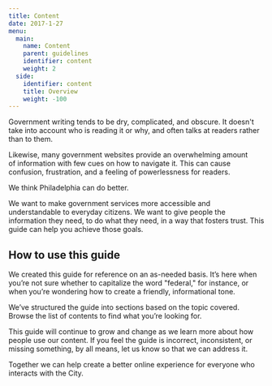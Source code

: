 ```yaml
---
title: Content
date: 2017-1-27
menu:
  main:
    name: Content
    parent: guidelines
    identifier: content
    weight: 2
  side:
    identifier: content
    title: Overview
    weight: -100
---
```


Government writing tends to be dry, complicated, and obscure. It doesn't take into account who is reading it or why, and often talks at readers rather than to them.

Likewise, many government websites provide an overwhelming amount of information with few cues on how to navigate it. This can cause confusion, frustration, and a feeling of powerlessness for readers.

We think Philadelphia can do better.

We want to make government services more accessible and understandable to everyday citizens. We want to give people the information they need, to do what they need, in a way that fosters trust. This guide can help you achieve those goals.

## How to use this guide
We created this guide for reference on an as-needed basis. It’s here when you’re not sure whether to capitalize the word "federal," for instance, or when you’re wondering how to create a friendly, informational tone.

We’ve structured the guide into sections based on the topic covered. Browse the list of contents to find what you’re looking for.

This guide will continue to grow and change as we learn more about how people use our content. If you feel the guide is incorrect, inconsistent, or missing something, by all means, let us know so that we can address it.

Together we can help create a better online experience for everyone who interacts with the City.

